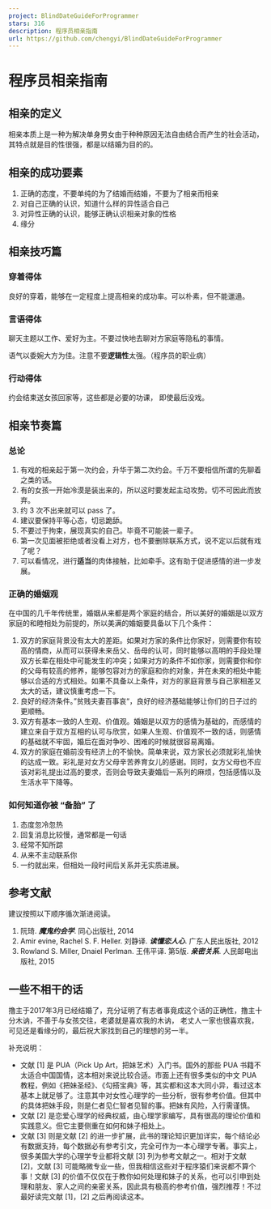 ```yaml
---
project: BlindDateGuideForProgrammer
stars: 316
description: 程序员相亲指南
url: https://github.com/chengyi/BlindDateGuideForProgrammer
---
```


程序员相亲指南
=======

相亲的定义
-----

相亲本质上是一种为解决单身男女由于种种原因无法自由结合而产生的社会活动，其特点就是目的性很强，都是以结婚为目的的。

相亲的成功要素
-------

1.  正确的态度，不要单纯的为了结婚而结婚，不要为了相亲而相亲
2.  对自己正确的认识，知道什么样的异性适合自己
3.  对异性正确的认识，能够正确认识相亲对象的性格
4.  缘分

相亲技巧篇
-----

### 穿着得体

良好的穿着，能够在一定程度上提高相亲的成功率。可以朴素，但不能邋遢。

### 言语得体

聊天主题以工作、爱好为主。不要过快地去聊对方家庭等隐私的事情。

语气以委婉大方为佳。注意不要**逻辑性**太强。（程序员的职业病）

### 行动得体

约会结束送女孩回家等，这些都是必要的功课， 即使最后没戏。

相亲节奏篇
-----

### 总论

1.  有戏的相亲起于第一次约会，升华于第二次约会。千万不要相信所谓的先聊着之类的话。
2.  有的女孩一开始冷漠是装出来的，所以这时要发起主动攻势。切不可因此而放弃。
3.  约 3 次不出来就可以 pass 了。
4.  建议要保持平等心态，切忌跪舔。
5.  不要过于拘束，展现真实的自己。毕竟不可能装一辈子。
6.  第一次见面被拒绝或者没看上对方，也不要删除联系方式，说不定以后就有戏了呢？
7.  可以看情况，进行**适当**的肉体接触，比如牵手。这有助于促进感情的进一步发展。

### 正确的婚姻观

在中国的几千年传统里，婚姻从来都是两个家庭的结合，所以美好的婚姻是以双方家庭的和睦相处为前提的，所以美满的婚姻要具备以下几个条件：

1.  双方的家庭背景没有太大的差距。如果对方家的条件比你家好，则需要你有较高的情商，从而可以获得未来岳父、岳母的认可，同时能够以高明的手段处理双方长辈在相处中可能发生的冲突；如果对方的条件不如你家，则需要你和你的父母有较高的修养，能够包容对方的家庭和你的对象，并在未来的相处中能够以合适的方式相处。如果不具备以上条件，对方的家庭背景与自己家相差又太大的话，建议慎重考虑一下。
2.  良好的经济条件。”贫贱夫妻百事哀“，良好的经济基础能够让你们的日子过的更顺畅。
3.  双方有基本一致的人生观、价值观。婚姻是以双方的感情为基础的，而感情的建立来自于双方互相的认可与欣赏，如果人生观、价值观不一致的话，则感情的基础就不牢固，婚后在面对争吵、困难的时候就很容易离婚。
4.  双方的家庭在婚前没有经济上的不愉快。简单来说，双方家长必须就彩礼愉快的达成一致。彩礼是对女方父母辛苦养育女儿的感谢。同时，女方父母也不应该对彩礼提出过高的要求，否则会导致夫妻婚后一系列的麻烦，包括感情以及生活水平下降等。

### 如何知道你被 “备胎” 了

1.  态度忽冷忽热
2.  回复消息比较慢，通常都是一句话
3.  经常不知所踪
4.  从来不主动联系你
5.  一约就出来，但相处一段时间后关系并无实质进展。

参考文献
----

建议按照以下顺序循次渐进阅读。

1.  阮琦. _**魔鬼约会学**_. 同心出版社, 2014
2.  Amir evine, Rachel S. F. Heller. 刘静译. _**读懂恋人心**_. 广东人民出版社, 2012
3.  Rowland S. Miller, Dnaiel Perlman. 王伟平译. 第5版. _**亲密关系**_. 人民邮电出版社, 2015

一些不相干的话
-------

撸主于2017年3月已经结婚了，充分证明了有志者事竟成这个话的正确性，撸主十分木讷，不善于与女孩交往，老婆就是喜欢我的木讷， 老丈人一家也很喜欢我，可见还是看缘分的，最后祝大家找到自己的理想的另一半。

补充说明：

-   文献 \[1\] 是 PUA（Pick Up Art，把妹艺术）入门书。国外的那些 PUA 书籍不太适合中国国情，这本相对来说比较合适。市面上还有很多类似的中文 PUA 教程，例如《把妹圣经》、《勾搭宝典》等，其实都和这本大同小异，看过这本基本上就足够了。注意其中对女性心理学的一些分析，很有参考价值。但其中的具体把妹手段，则是仁者见仁智者见智的事。把妹有风险，入行需谨慎。
-   文献 \[2\] 是恋爱心理学的经典权威，由心理学家编写，具有很高的理论价值和实践意义。但它主要侧重在如何和妹子相处上。
-   文献 \[3\] 则是文献 \[2\] 的进一步扩展，此书的理论知识更加详实，每个结论必有数据支持，每个数据必有参考引文，完全可作为一本心理学专著。事实上，很多美国大学的心理学专业都将文献 \[3\] 列为参考文献之一。相对于文献 \[2\]，文献 \[3\] 可能略微专业一些，但我相信这些对于程序猿们来说都不算个事！文献 \[3\] 的价值不仅仅在于教你如何处理和妹子的关系，也可以引申到处理和朋友、家人之间的亲密关系，因此具有极高的参考价值，强烈推荐！不过最好读完文献 \[1\]，\[2\] 之后再阅读这本。

